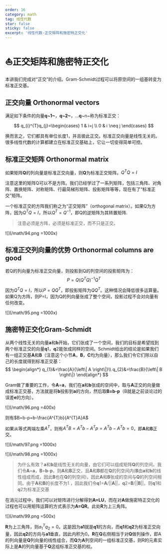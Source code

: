 ```yaml
---
order: 16
category: math
tag: 线性代数
star: false
sticky: false
excerpt: '线性代数-正交矩阵和施密特正交化'
---
```


# :boat:正交矩阵和施密特正交化

本讲我们完成对“正交”的介绍。Gram-Schmidt过程可以将原空间的一组基转变为标准正交基。

## 正交向量 Orthonormal vectors

满足如下条件的向量**q~1~**，**q~2~**，...**q**~n~称为标准正交：

$$
q_{i}^{T}q_{j}=\begin{cases} 1 & i=j \\ 0 & i \neq j \end{cases}
$$

换而言之，它们都具有单位长度1，并且彼此正交。标准正交向量是线性无关的。很多线性代数的计算都建立在标准正交基础上，它让一切变得简单可控。

## 标准正交矩阵 Orthonormal matrix

如果矩阵**Q**的列向量是标准正交向量，则**Q**为标准正交矩阵。$Q^{T}Q=I$

注意这里的矩阵Q可以不是方阵。我们已经学过了一系列矩阵，包括三角阵、对角阵、置换矩阵、对称矩阵、行最简梯形矩阵、投影矩阵等等，现在有了“标准正交”矩阵。

一个标准正交的方阵我们称之为“正交矩阵”（orthogonal matrix）。如果Q为方阵，因为$Q^{T}Q=I$，所以$Q^{T}=Q^{-1}$，即Q的逆矩阵为其转置矩阵.
> 注意必须是方阵，必须是标准正交，而不只是正交。

![](/math/94.png =1000x)

## 标准正交列向量的优势 Orthonormal columns are good

若Q的列向量为标准正交向量，则投影到Q的列空间的投影矩阵为：
$$
P=Q(Q^{T}Q)^{-1}Q^{T}
$$

因为$Q^{T}Q=I$，所以$P=QQ^{T}$，即投影矩阵为$QQ^{T}$。这种情况会降低很多运算量。如果Q为方阵，则P=I，因为Q的列向量张成了整个空间，投影过程不会对向量有任何改变。

![](/math/95.png =1000x)

## 施密特正交化Gram-Schmidt


从两个线性无关的向量**a**和**b**开始，它们张成了一个空间，我们的目标是希望找到两个标准正交的向量**q**1，**q**2能张成同样的空间。Schmidt给出的结论是如果我们有一组正交基**A**和**B**（注意这个小节**A**，**B**，**C**均为向量），那么我们令它们除以自己的长度就得到标准正交基：
$$
\begin{align*}
q_{1}&=\frac{A}{\left\| A \right\|}\\
q_{2}&=\frac{B}{\left\| B \right\|}
\end{align*}
$$

Gram做了重要的工作，令**A**=**a**，我们在**a**和**b**张成的空间中，取与**A**正交的向量做成标准正交基，方法就是将**b**投影到**a**的方向，然后取**B=b-p**（B就是之前谈论过的误差**e**的方向）。

![](/math/96.png =400x)

则有$B=b-p=b-\frac{A^{T}b}{A^{T}A}A$

如果从等式两端左乘$A^{T}$，则有$A^{T}B=A^{T}b-A^{T}p=A^{T}b-A^{T}b=0$，即**A**和**B**正交。

![](/math/97.png =1000x)

![](/math/98.png =1000x)

> 为什么有效？**a**和**b**是线性无关的向量，由它们可以组成矩阵**Q**的列空间。我们令**A**=**a**，**B**=**b**-**p**，则**A**和**B**正交，且**A**和**B**都在**Q**的列空间内(**B**由**a**和**b**的线性组成而成，因此**B**也在**Q**的列空间)，因此**A**和**B**张成的空间与**Q**的列空间相同。由于**A**和**B**的长度不为1 ，因此我们令**q**1=**A**/||**A**||，**q**2=**B**/||**B**||，则**q**1和**q**2为标准正交基

在消元过程中，我们可以对矩阵进行分解得到**A=LU**，而在对**A**做施密特正交化的过程也可以用矩阵运算的方式表示为**A=QR**。此处**R**为上三角阵。

![](/math/99.png =500x)

**R**为上三角阵，则$a^{T}_{1}q_{2}=0$。这是因为**a1**就是**q1**的方向，而**q1**和**q2**为标准正交向量，因此**q2**的方向与**a1**垂直，因此内积为0。**R**在**Q**右侧相当于对**Q**做列操作，即A的列向量是**Q**列向量的线性组合，而**Q**为**A**列空间的一组标准正交基，则R的元素实际上是**A**的列向量基于**Q**这组标准正交基的权。